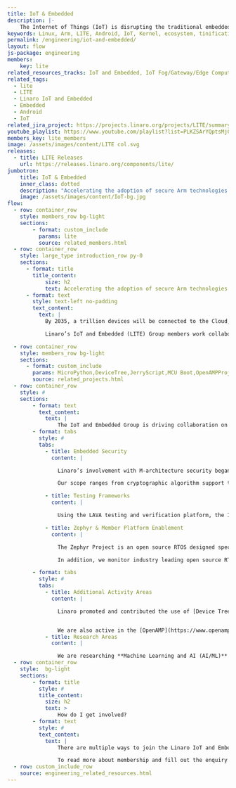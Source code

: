 ```yaml
---
title: IoT & Embedded
description: |-
    The Internet of Things (IoT) is disrupting the traditional embedded market and creating huge growth opportunities. Every device being connected to the cloud and generating personal information is a huge data generation, connectivity and security headache. The disparate software and hardware solutions used in this space are already creating a massive amount of fragmentation and redundant engineering effort.
keywords: Linux, Arm, LITE, Android, IoT, Kernel, ecosystem, tinification
permalink: /engineering/iot-and-embedded/
layout: flow
js-package: engineering
members:
    key: lite
related_resources_tracks: IoT and Embedded, IoT Fog/Gateway/Edge Computing
related_tags:
  - lite
  - LITE
  - Linaro IoT and Embedded
  - Embedded
  - Android
  - IoT
related_jira_project: https://projects.linaro.org/projects/LITE/summary
youtube_playlist: https://www.youtube.com/playlist?list=PLKZSArYQptsMjCTIdpvcX5ePMBl4rXS5R
members_key: lite_members
image: /assets/images/content/LITE col.svg
releases:
  - title: LITE Releases
    url: https://releases.linaro.org/components/lite/
jumbotron:
    title: IoT & Embedded
    inner_class: dotted
    description: "Accelerating the adoption of secure Arm technologies in the IoT & Embedded space"
    image: /assets/images/content/IoT-bg.jpg
flow:
  - row: container_row
    style: members_row bg-light
    sections:
        - format: custom_include
          params: lite
          source: related_members.html
  - row: container_row
    style: large_type introduction_row py-0
    sections:
      - format: title
        title_content:
            size: h2
            text: Accelerating the adoption of secure Arm technologies in the IoT & Embedded space
      - format: text
        style: text-left no-padding
        text_content:
          text: |
            By 2035, a trillion devices will be connected to the Cloud, receiving and generating terabytes of data across buildings, towns and the globe. The IoT ecosystem is fragmented across hundreds of RTOS’s using multiple communication protocols with many of these connections and devices insufficiently secure.

            Linaro’s IoT and Embedded (LITE) Group members work collaboratively to create and support key standards and best in class implementations to enable secure connected devices in the Arm ecosystem.

  - row: container_row
    style: members_row bg-light
    sections:
      - format: custom_include
        params: MicroPython,DeviceTree,JerryScript,MCU Boot,OpenAMPProject,TrustedFirmware,Zephyr Project
        source: related_projects.html
  - row: container_row
    style: #
    sections:
        - format: text
          text_content:
            text: |
                The IoT and Embedded Group is driving collaboration on open source software for microcontrollers (MCU’s), as well as heterogeneous embedded compute devices with combinations of Cortex-A, Cortex-M and/or Cortex-R and FPGA’s. Our priorities are connected device security, IoT platform testing, and contributing to software projects that enhance the Arm ecosystem.
        - format: tabs
          style: #
          tabs:
            - title: Embedded Security
              content: |

                Linaro’s involvement with M-architecture security began in 2017 when Linaro engineers ported the community supported MCUboot bootloader to Zephyr. Now MCUboot is utilized to provide secure booting on multiple Cortex-M platforms. Concurrently, Linaro took on a leadership role in the Zephyr project to drive the Security Working Group. The Security Working Group has developed secure coding guidelines, threat models and processes to improve the security of the code base. Now a Linaro engineer is the Zephyr Security architect and a maintainer on MCUboot.

                Our scope ranges from cryptographic algorithm support to be utilized by system and communication protocols, to key management, and tamper/intrusion detection systems. Additionally, it takes into account the security extensions associated with the ARMv8-M architecture using Trusted Firmware for Cortex-M and Arm’s Platform Security Architecture (PSA). In October 2019, we built and certified a [PSA Level 1 hardware and software platform implementation using Zephyr](/news/linaro-contributes-to-the-zephyr-project-becoming-psa-certified/).

            - title: Testing Frameworks
              content: |

                Using the LAVA testing and verification platform, the IoT and Embedded team is developing a testing and CI infrastructure for MCU’s and other embedded devices. Testing Cortex-M devices presents unique challenges different from the Cortex-A platforms leading to some novel solutions in this space. For Cortex-M devices, the applications are usually monolithic, fixed-function, and written in low-level languages. Thus, adding testing handlers on the application side would require time-consuming modification of sources, would quickly hit constraints on RAM/ROM, and beyond that, would lead to concerns that a different system is being tested than the one intended for production. Due to this, testing of such devices is inherently "reactive", where a test system applies external stimuli to a device under test and then checks for expected behavior. We plan to expand on the number of boards and simulations supported and continue to extend LAVA to meet our needs in this space.

            - title: Zephyr & Member Platform Enablement
              content: |

                The Zephyr Project is an open source RTOS designed specifically for resource constrained devices. It supports multiple hardware architectures, connects via transport layer security to any cloud and has LTS (long term support). Linaro is actively working within this fast moving project with representation as a Board member, TSC member, maintainer and contributor. Our charter is to ensure that our Member Arm based platforms are active and up to date in the Zephyr releases. Within the Zephyr project, we are maintaining and updating JerryScript and MicroPython as well as networking support.

                In addition, we monitor industry leading open source RTOS’s for opportunities to promote the Arm ecosystem.

        - format: tabs
          style: #
          tabs:
            - title: Additional Activity Areas
              content: |

                Linaro promoted and contributed the use of [Device Tree](https://www.devicetree.org/) within the Zephyr project. We continue to promote and implement Device Tree within the Zephyr project for different compJEKonents as well as are active in the Device Tree community. Device Tree describes hardware configurations for use at boot time which reduces the complexity and size of the resulting code base. Device Tree can be used across multiple platforms and operating systems.


                We are also active in the [OpenAMP](https://www.openampproject.org/) community as members of the Board and TSC and implementing and integrating Zephyr support for key components.
            - title: Research Areas
              content: |

                We are researching **Machine Learning and AI (AI/ML)** strategies for Cortex-M devices as part of the [Linaro AI/ML project](/engineering/artificial-intelligence/) with a focus on frameworks and compilers as well as how our embedded device knowledge can be applied to this rapidly expanding space. We are building on basic **Power Management** support within Zephyr to implement more advanced and precise power management concepts from the Linux world.
  - row: container_row
    style:  bg-light
    sections:
        - format: title
          style: #
          title_content:
            size: h2
            text: >
                How do I get involved?
        - format: text
          style: #
          text_content:
            text: |
                There are multiple ways to join the Linaro IoT and Embedded Group - you can either join at Group membership level which allows you to participate in all work managed by the group. Or you can join at Club or Core level, both of which allow you to participate in the IoT and Embedded Group as well as other Linaro segment groups.

                To read more about membership and fill out the enquiry form [>>CLICK HERE](/membership/)
  - row: custom_include_row
    source: engineering_related_resources.html
---
```

